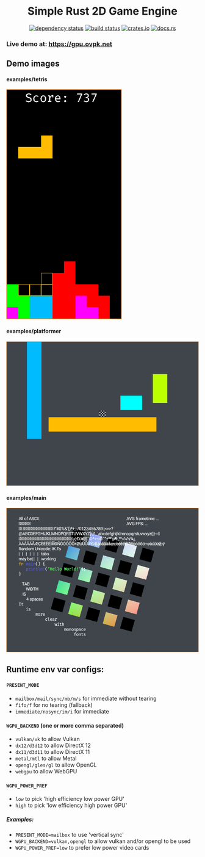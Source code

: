 <div align="center">

# Simple Rust 2D Game Engine

[![dependency status](https://deps.rs/repo/github/Overpeek/srs2dge/status.svg)](https://deps.rs/repo/github/Overpeek/srs2dge)
[![build status](https://github.com/Overpeek/srs2dge/actions/workflows/rust.yml/badge.svg)](https://github.com/Overpeek/srs2dge/actions)
[![crates.io](https://img.shields.io/crates/v/srs2dge.svg?label=srs2dge)](https://crates.io/crates/srs2dge)
[![docs.rs](https://docs.rs/srs2dge/badge.svg)](https://docs.rs/srs2dge/)

</div>

### Live demo at: https://gpu.ovpk.net

## Demo images

#### examples/tetris

<img src="/.github/tetris.png"/>

#### examples/platformer

<img src="/.github/platformer.png"/>

#### examples/main

<img src="/.github/main.png"/>

## Runtime env var configs:

#### `PRESENT_MODE`

- `mailbox/mail/sync/mb/m/s` for immediate without tearing
- `fifo/f` for no tearing (fallback)
- `immediate/nosync/im/i` for immediate

#### `WGPU_BACKEND` (one or more comma separated)

- `vulkan/vk` to allow Vulkan
- `dx12/d3d12` to allow DirectX 12
- `dx11/d3d11` to allow DirectX 11
- `metal/mtl` to allow Metal
- `opengl/gles/gl` to allow OpenGL
- `webgpu` to allow WebGPU

#### `WGPU_POWER_PREF`

- `low` to pick 'high efficiency low power GPU'
- `high` to pick 'low efficiency high power GPU'

##### Examples:

- `PRESENT_MODE=mailbox` to use 'vertical sync'
- `WGPU_BACKEND=vulkan,opengl` to allow vulkan and/or opengl to be used
- `WGPU_POWER_PREF=low` to prefer low power video cards
